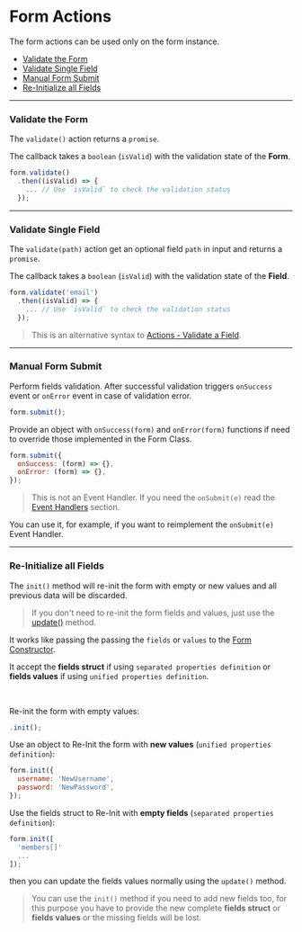 # Form Actions

The form actions can be used only on the form instance.

* [Validate the Form](#validate-the-form)
* [Validate Single Field](#validate-single-field)
* [Manual Form Submit](#manual-form-submit)
* [Re-Initialize all Fields](#re-initialize-all-fields)

---

### Validate the Form

The `validate()` action returns a `promise`.

The callback takes a `boolean` (`isValid`) with the validation state of the **Form**.

```javascript
form.validate()
  .then((isValid) => {
    ... // Use `isValid` to check the validation status
  });
```

---

### Validate Single Field

The `validate(path)` action get an optional field `path` in input and returns a `promise`.

The callback takes a `boolean` (`isValid`) with the validation state of the **Field**.

```javascript
form.validate('email')
  .then((isValid) => {
    ... // Use `isValid` to check the validation status
  });
```

> This is an alternative syntax to [Actions - Validate a Field](https://foxhound87.github.io/mobx-react-form/docs/actions/shared.html#validate-a-field).

---

### Manual Form Submit

Perform fields validation. After successful validation triggers `onSuccess` event or `onError` event in case of validation error.

```javascript
form.submit();
```

Provide an object with `onSuccess(form)` and `onError(form)` functions if need to override those implemented in the Form Class.

```javascript
form.submit({
  onSuccess: (form) => {},
  onError: (form) => {},
});
```

> This is not an Event Handler.
> If you need the `onSubmit(e)` read the [Event Handlers](../events/events-handlers.md) section.

You can use it, for example, if you want to reimplement the `onSubmit(e)` Event Handler.

---

### Re-Initialize all Fields

The `init()` method will re-init the form with empty or new values and all previous data will be discarded.

> If you don't need to re-init the form fields and values, just use the [update()](shared.md#update-the-fields) method.

It works like passing the passing the `fields` or `values` to the [Form Constructor](../api-reference/form-initialization.md).

It accept the **fields struct** if using `separated properties definition` or **fields values** if using `unified properties definition`.

<br>

Re-init the form with empty values:

```javascript
.init();
```

Use an object to Re-Init the form with **new values** (`unified properties definition`):

```javascript
form.init({
  username: 'NewUsername',
  password: 'NewPassword',
});
```

Use the fields struct to Re-Init with **empty fields** (`separated properties definition`):

```javascript
form.init([
  'members[]'
  ...
]);
```

then you can update the fields values normally using the `update()` method.

> You can use the `init()` method if you need to add new fields too, for this purpose you have to provide the new complete **fields struct** or **fields values** or the missing fields will be lost.
